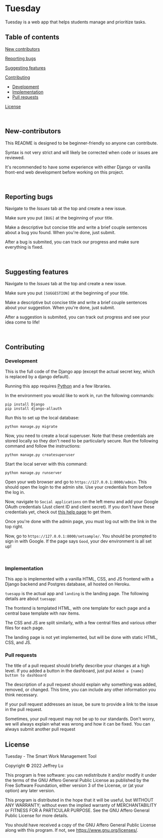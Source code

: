 # Tuesday
Tuesday is a web app that helps students manage and prioritize tasks.

## Table of contents

[New contributors](#New-contributors)

[Reporting bugs](#Reporting-bugs)

[Suggesting features](#Suggesting-features)

[Contributing](#Contributing)
 - [Development](#Development)
 - [Implementation](#Implementation)
 - [Pull requests](#Pull-requests)

[License](#License)

&nbsp;

## New-contributors

This README is designed to be beginner-friendly so anyone can contribute.

Syntax is not very strict and will likely be corrected when code or issues are reviewed.

It's recommended to have some experience with either Django or vanilla front-end web development before working on this project.

&nbsp;

## Reporting bugs

Navigate to the *Issues* tab at the top and create a new issue.

Make sure you put `[BUG]` at the beginning of your title.

Make a descriptive but concise title and write a brief couple sentences about a bug you found.
When you're done, just submit. 

After a bug is submited, you can track our progress and make sure everything is fixed.

&nbsp;

## Suggesting features

Navigate to the *Issues* tab at the top and create a new issue.

Make sure you put `[SUGGESTION]` at the beginning of your title.

Make a descriptive but concise title and write a brief couple sentences about your suggestion.
When you're done, just submit. 

After a suggestion is submited, you can track out progress and see your idea come to life!

&nbsp;

## Contributing

### Development

This is the full code of the Django app (except the actual secret key, which is replaced by a django default).

Running this app requires [Python](https://www.python.org/downloads/) and a few libraries.

In the environment you would like to work in, run the following commands:
```
pip install Django
pip install django-allauth
```

Run this to set up the local database:
```
python manage.py migrate
```

Now, you need to create a local superuser.
Note that these credentials are stored locally so they don't need to be particularly secure.
Run the following command and follow the instructions:
```
python manage.py createsuperuser
```

Start the local server with this command:
```
python manage.py runserver
```

Open your web browser and go to `https://127.0.0.1:8000/admin`.
This should open the login to the admin site.
Use your credentials from before the log in.

Now, navigate to `Social applications` on the left menu and add your Google OAuth credentials (Just client ID and client secret).
If you don't have these credentials yet, check out [this help page](https://support.google.com/cloud/answer/6158849?hl=en) to get them.

Once you're done with the admin page, you must log out with the link in the top right.

Now, go to `https://127.0.0.1:8000/setsample/`.
You should be prompted to sign in with Google.
If the page says `Good`, your dev environment is all set up!

&nbsp;

### Implementation

This app is implemented with a vanilla HTML, CSS, and JS frontend with a Django backend and Postgres database, all hosted on Heroku.

`tuesapp` is the actual app and `landing` is the landing page. The following details are about `tuesapp`:

The frontend is templated HTML, with one template for each page and a central base template with nav items.

The CSS and JS are split similarly, with a few central files and various other files for each page.

The landing page is not yet implemented, but will be done with static HTML, CSS, and JS.

### Pull requests

The title of a pull request should briefly describe your changes at a high level.
If you added a button in the dashboard, just put `Added a {name} button to dashboard`

The description of a pull request should explain why something was added, removed, or changed.
This time, you can include any other information you think necessary.

If your pull request addresses an issue, be sure to provide a link to the issue in the pull request.

Sometimes, your pull request may not be up to our standards.
Don't worry, we will always explain what was wrong and how it can be fixed.
You can always submit another pull request

## License

Tuesday - The Smart Work Management Tool

Copyright © 2022 Jeffrey Lu

This program is free software: you can redistribute it and/or modify
it under the terms of the GNU Affero General Public License as published
by the Free Software Foundation, either version 3 of the License, or
(at your option) any later version.

This program is distributed in the hope that it will be useful,
but WITHOUT ANY WARRANTY; without even the implied warranty of
MERCHANTABILITY or FITNESS FOR A PARTICULAR PURPOSE.  See the
GNU Affero General Public License for more details.

You should have received a copy of the GNU Affero General Public License
along with this program.  If not, see <https://www.gnu.org/licenses/>.
